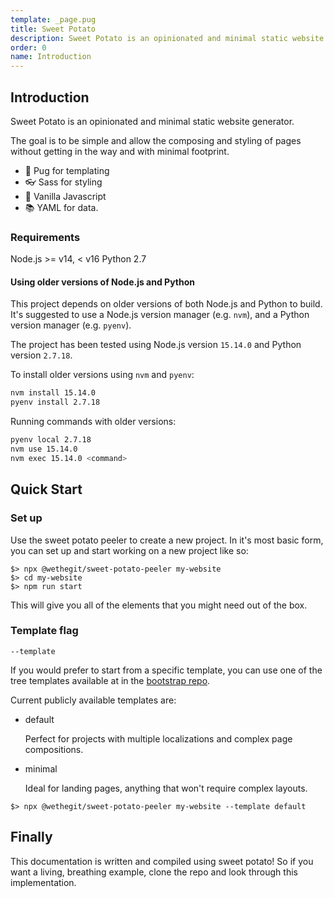 ```yaml
---
template: _page.pug
title: Sweet Potato
description: Sweet Potato is an opinionated and minimal static website generator, by We The Collective.
order: 0
name: Introduction
---
```


## Introduction

Sweet Potato is an opinionated and minimal static website generator.

The goal is to be simple and allow the composing and styling of pages without getting in the way and with minimal footprint.

- 🐶 Pug for templating
- 👓 Sass for styling
- 🍦 Vanilla Javascript
- 📚 YAML for data.

### Requirements

Node.js >= v14, < v16
Python 2.7

#### Using older versions of Node.js and Python

This project depends on older versions of both Node.js and Python to build. It's suggested to use a Node.js version manager (e.g. `nvm`), and a Python version manager (e.g. `pyenv`).

The project has been tested using Node.js version `15.14.0` and Python version `2.7.18`.

To install older versions using `nvm` and `pyenv`:

```sh
nvm install 15.14.0
pyenv install 2.7.18
```

Running commands with older versions:

```sh
pyenv local 2.7.18
nvm use 15.14.0
nvm exec 15.14.0 <command>
```

## Quick Start

### Set up

Use the sweet potato peeler to create a new project. In it's most basic form, you can set up and start working on a new project like so:

```
$> npx @wethegit/sweet-potato-peeler my-website
$> cd my-website
$> npm run start
```

This will give you all of the elements that you might need out of the box.

### Template flag

```
--template
```

If you would prefer to start from a specific template, you can use one of the tree templates available at in the [bootstrap repo](https://github.com/wethegit/bootstrap/).

Current publicly available templates are:

- default

  Perfect for projects with multiple localizations and complex page compositions.

- minimal

  Ideal for landing pages, anything that won't require complex layouts.

```
$> npx @wethegit/sweet-potato-peeler my-website --template default
```

## Finally

This documentation is written and compiled using sweet potato! So if you want a living, breathing example, clone the repo and look through this implementation.
